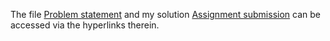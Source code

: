 The file [Problem statement](Assignments/Week-0/Week_0_Assignment.pdf) and my solution [Assignment submission](Assignments/Week-0/LS__Quantum_Computing__Week_0_submission.pdf) can be accessed via the hyperlinks therein.

